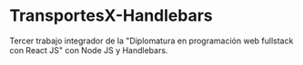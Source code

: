 # TransportesX-Handlebars

Tercer trabajo integrador de la "Diplomatura en programación web fullstack con React JS" con Node JS y Handlebars.
